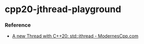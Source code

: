 cpp20-jthread-playground
========================
### Reference
- [A new Thread with C++20: std::jthread - ModernesCpp.com](https://www.modernescpp.com/index.php/a-new-thread-with-c-20-std-jthread)
